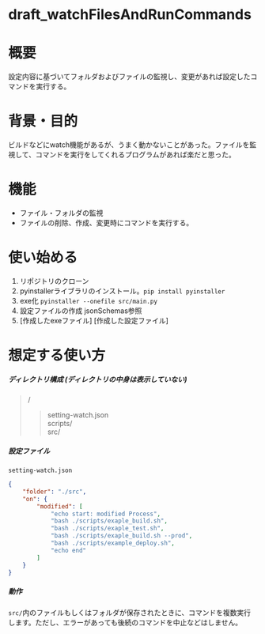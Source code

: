# draft_watchFilesAndRunCommands
# 概要
設定内容に基づいてフォルダおよびファイルの監視し、変更があれば設定したコマンドを実行する。

# 背景・目的
ビルドなどにwatch機能があるが、うまく動かないことがあった。ファイルを監視して、コマンドを実行をしてくれるプログラムがあれば楽だと思った。

# 機能
* ファイル・フォルダの監視
* ファイルの削除、作成、変更時にコマンドを実行する。

# 使い始める
1. リポジトリのクローン
1. pyinstallerライブラリのインストール。`pip install pyinstaller`
1. exe化 `pyinstaller --onefile src/main.py`
1. 設定ファイルの作成 jsonSchemas参照
1. [作成したexeファイル] [作成した設定ファイル]

# 想定する使い方
##### ディレクトリ構成 (ディレクトリの中身は表示していない)
> /
>> setting-watch.json <br>
>> scripts/ <br>
>> src/

##### 設定ファイル

`setting-watch.json`
```json
{
    "folder": "./src",
    "on": {
        "modified": [
            "echo start: modified Process",
            "bash ./scripts/exaple_build.sh",
            "bash ./scripts/exaple_test.sh",
            "bash ./scripts/exaple_build.sh --prod",
            "bash ./scripts/example_deploy.sh",
            "echo end"
        ]
    }
}
```
##### 動作
`src/`内のファイルもしくはフォルダが保存されたときに、コマンドを複数実行します。ただし、エラーがあっても後続のコマンドを中止などはしません。
